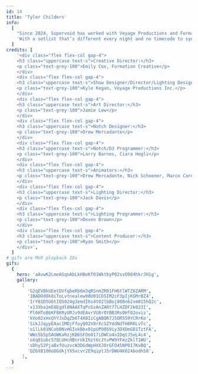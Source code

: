 ```yaml
---
id: 14
title: 'Tyler Childers'
info:
  [
    "Since 2024, Supervoid has worked with Voyage Productions and Formation to produce visuals for Tyler Childers' live show.  Working under the creative direction of Emily Cox and art director Jamie Issuh, we've developed content and Notch effects that bring the audience into Tyler's world, a celebration of all things Appalachia layered with tinges of psychedelia and spiritual imagery.",
    'With a setlist that’s different every night and no timecode to sync visuals to, we develop the visuals in a way that makes sure all the big moments are highlighted while keeping things flexible enough to make room for improvisation.',
  ]
credits: [
    '<div class="flex flex-col gap-4">
    <h3 class="uppercase text-s">Creative Director:</h3>
    <p class="text-grey-100">Emily Cox, Formation Creative</p>
    </div>
    <div class="flex flex-col gap-4">
    <h3 class="uppercase text-s">Show Designer/Director/Lighting Designer:</h3>
    <p class="text-grey-100">Kyle Kegan, Voyage Productions Inc.</p>
    </div>
    <div class="flex flex-col gap-4">
    <h3 class="uppercase text-s">Art Director:</h3>
    <p class="text-grey-100">Jamie Lew</p>
    </div>
    <div class="flex flex-col gap-4">
    <h3 class="uppercase text-s">Notch Designer:</h3>
    <p class="text-grey-100">Drew Mercadante</p>
    </div>
    <div class="flex flex-col gap-4">
    <h3 class="uppercase text-s">Notch/D3 Programmer:</h3>
    <p class="text-grey-100">Larry Barnes, Ciara Hegli</p>
    </div>
    <div class="flex flex-col gap-4">
    <h3 class="uppercase text-s">Animators:</h3>
    <p class="text-grey-100">Drew Mercadante, Nick Schoener, Marco Cardenas, Karl Fekete, Matt Keppler, Olivia Sebesky, Spencer Haley, Katie Kirschner, Hanbi Sung</p>
    </div>
    <div class="flex flex-col gap-4">
    <h3 class="uppercase text-s">Lighting Director:</h3>
    <p class="text-grey-100">Jack Davis</p>
    </div>
    <div class="flex flex-col gap-4">
    <h3 class="uppercase text-s">Lighting Programmer:</h3>
    <p class="text-grey-100">Devon Brown</p>
    </div>
    <div class="flex flex-col gap-4">
    <h3 class="uppercase text-s">Content Producer:</h3>
    <p class="text-grey-100">Ryan Smith</p>
    </div>',
  ]
# gifs are MUX playback IDs
gifs:
  {
    hero: 'aAvwK2LmeASqnAbLkHBeKf01WktbyP02svO984hkrJH1g',
    gallery:
      [
        'G2qEVBkUEmtDVfqbeRb6m3qRSnmZR01FH6tlWTZ6ZARM',
        '1BADOd8k8iToLvtnealew00U01CDSIM2cF3pIjKGMrBZ4',
        'IrY01D5U6tIQ5024g3emdIhs4t02lbBoj800n62vm015hQ2c',
        'x13Xba1mE8Egdl6NAAXTqPcGsAnZARt77LHZDF2k023I',
        'Pl6HToB6KF8KRyURJv9dEAvrVU8rOYBB3RsOHf02ovis',
        'kVo02xHxQYYJsDqZb6T4XBIiCgABQR7J5OR559YCRrKo',
        'SikJJqypEAac1MDjFfoyQ02V8rXcSZYddNdTH8RKLvTc',
        'o1lLk01NCobBNvHGIokBbx01pUP0059iy3DXDmGD1TztFA',
        'WWs5b5p5AUWKaRzjKB6SFOn017iOWCo4nIDqtJ5eL4c4',
        'oXq01u6c57QLUHcHBnrUkIhzt6cJtvPW9YFmzZklT1WU',
        'sDhy52PjaBxfUuzvcW3DGdWpHXXJOrGFO45NP017KvBQ',
        'QZ6X8100oDGdkjYX5xcvr2E9qiptJ5rDWU4K024bodh58',
      ],
  }
---
```

